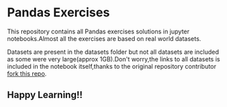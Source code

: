 # Pandas Exercises    
This repository contains all Pandas exercises solutions in jupyter notebooks.Almost all the exercises are based on real world datasets.      

Datasets are present in the datasets folder but not all datasets are included as some were very large(approx 1GB).Don't worry,the links to all datasets is included in the notebook itself,thanks to the original repository contributor [fork this repo](https://github.com/guipsamora/pandas_exercises).    

## Happy Learning!!